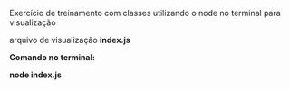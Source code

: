 Exercício de treinamento com classes utilizando o node no terminal para visualização

arquivo de visualização <b>index.js<b>

Comando no terminal:

node index.js
